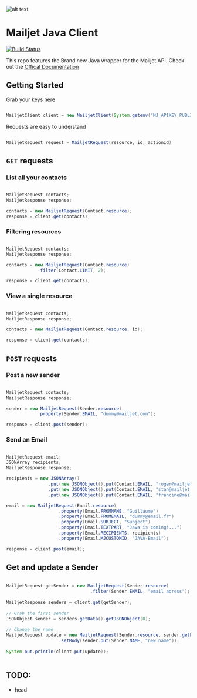 
[api_credential]: https://app.mailjet.com/account/api_keys
[doc]: http://dev.mailjet.com/guides/?java#

![alt text](http://cdn.appstorm.net/web.appstorm.net/files/2012/02/mailjet_logo_200x200.png "Mailjet")

# Mailjet Java Client


[![Build Status](https://travis-ci.org/mailjet/mailjet-apiv3-java.svg?branch=master)](https://travis-ci.org/mailjet/mailjet-apiv3-java)


This repo features the Brand new Java wrapper for the Mailjet API. Check out the [Offical Documentation][doc]

## Getting Started

Grab your keys [here][api_credential]

``` java

MailjetClient client = new MailjetClient(System.getenv("MJ_APIKEY_PUBLIC"), System.getenv("MJ_APIKEY_PRIVATE"));

```

Requests are easy to understand
``` java

MailjetRequest request = MailjetRequest(resource, id, actionId)

```

## `GET` requests

### List all your contacts
``` java

MailjetRequest contacts;
MailjetResponse response;

contacts = new MailjetRequest(Contact.resource);
response = client.get(contacts);

```

### Filtering resources
``` java

MailjetRequest contacts;
MailjetResponse response;

contacts = new MailjetRequest(Contact.resource)
            .filter(Contact.LIMIT, 2);

response = client.get(contacts);

```

### View a single resource
``` java

MailjetRequest contacts;
MailjetResponse response;

contacts = new MailjetRequest(Contact.resource, id);

response = client.get(contacts);

```

## `POST` requests

### Post a new sender
``` java

MailjetRequest contacts;
MailjetResponse response;

sender = new MailjetRequest(Sender.resource)
            .property(Sender.EMAIL, "dummy@mailjet.com");

response = client.post(sender);

```

### Send an Email
``` java

MailjetRequest email;
JSONArray recipients;
MailjetResponse response;

recipients = new JSONArray()
                .put(new JSONObject().put(Contact.EMAIL, "roger@mailjet.com"))
                .put(new JSONObject().put(Contact.EMAIL, "stan@mailjet.com"))
                .put(new JSONObject().put(Contact.EMAIL, "francine@mailjet.com"));

email = new MailjetRequest(Email.resource)
                    .property(Email.FROMNAME, "Guillaume")
                    .property(Email.FROMEMAIL, "dummy@email.fr")
                    .property(Email.SUBJECT, "Subject")
                    .property(Email.TEXTPART, "Java is coming!...")
                    .property(Email.RECIPIENTS, recipients)
                    .property(Email.MJCUSTOMID, "JAVA-Email");

response = client.post(email);

```

## Get and update a Sender
``` java

MailjetRequest getSender = new MailjetRequest(Sender.resource)
                                .filter(Sender.EMAIL, "email adress");
        
MailjetResponse senders = client.get(getSender);
        
// Grab the first sender
JSONObject sender = senders.getData().getJSONObject(0);
        
// Change the name
MailjetRequest update = new MailjetRequest(Sender.resource, sender.getLong("ID"))
                    .setBody(sender.put(Sender.NAME, "new name"));
                    
System.out.println(client.put(update));
      
```

## TODO:
 
 - head
